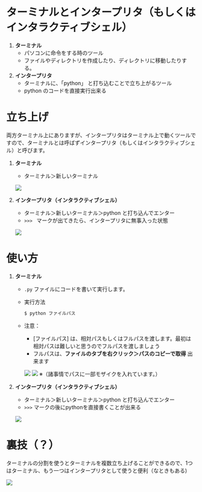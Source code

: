 # ターミナルとインタープリタ（もしくはインタラクティブシェル）

1. **ターミナル**
    + パソコンに命令をする時のツール
    + ファイルやディレクトリを作成したり、ディレクトリに移動したりする。
1. **インタープリタ**
    + ターミナルに、「python」 と打ち込むことで立ち上がるツール
    + python のコードを直接実行出来る

# 立ち上げ

両方ターミナル上にありますが、インタープリタはターミナル上で動くツールですので、ターミナルとは呼ばずインタープリタ（もしくはインタラクティブシェル）と呼びます。

1. **ターミナル**
    + ターミナル＞新しいターミナル

    ![](https://i.imgur.com/N0jRfwh.jpg)
    
1. **インタープリタ（インタラクティブシェル）**
    + ターミナル＞新しいターミナル＞python と打ち込んでエンター
    + `>>> ` マークが出てきたら、インタープリタに無事入った状態

    ![](https://i.imgur.com/U5eCQIW.jpg)

# 使い方

1. **ターミナル**
    + `.py` ファイルにコードを書いて実行します。
    + 実行方法
        ```bash
        $ python ファイルパス
        ```
    + 注意：
        + [ファイルパス] は、相対パスもしくはフルパスを渡します。最初は相対パスは難しいと思うのでフルパスを渡しましょう
        + フルパスは、**ファイルのタブを右クリック＞パスのコピーで取得** 出来ます

        ![](https://i.imgur.com/0rCptVE.jpg)
        ![](https://i.imgur.com/nIk28KE.jpg)
        ※（諸事情でパスに一部モザイクを入れています。）

1. **インタープリタ（インタラクティブシェル）**
    + ターミナル＞新しいターミナル＞python と打ち込んでエンター
    + `>>>` マークの後にpythonを直接書くことが出来る

    ![](https://i.imgur.com/ZqXDz5o.jpg)

# 裏技（？）

ターミナルの分割を使うとターミナルを複数立ち上げることができるので、1つはターミナル、もう一つはインタープリタとして使うと便利（なときもある)

![](https://i.imgur.com/j0y5Dgo.jpg)